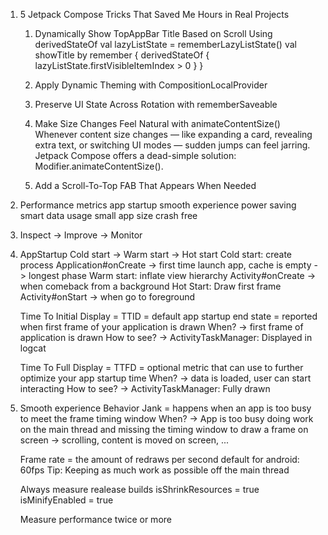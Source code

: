1. 5 Jetpack Compose Tricks That Saved Me Hours in Real Projects
	1. Dynamically Show TopAppBar Title Based on Scroll Using derivedStateOf
		val lazyListState = rememberLazyListState()
		val showTitle by remember {
    			derivedStateOf { lazyListState.firstVisibleItemIndex > 0 }
		}
	2. Apply Dynamic Theming with CompositionLocalProvider
		
	3. Preserve UI State Across Rotation with rememberSaveable
		
	4. Make Size Changes Feel Natural with animateContentSize()
		Whenever content size changes — like expanding a card, revealing extra text, or switching UI modes — sudden jumps can 
		feel jarring. Jetpack Compose offers a dead-simple solution: Modifier.animateContentSize().
	5. Add a Scroll-To-Top FAB That Appears When Needed

2. Performance metrics
	app startup
	smooth experience
	power saving
	smart data usage
	small app size
	crash free
3. Inspect -> Improve -> Monitor

4. AppStartup 
	Cold start -> Warm start -> Hot start
	Cold start:
		create process 
		Application#onCreate
	-> first time launch app, cache is empty -> longest phase
	Warm start:
		inflate view hierarchy
		Activity#onCreate
	-> when comeback from a background
	Hot Start: 
		Draw first frame
		Activity#onStart
	-> when go to foreground

	Time To Initial Display = TTID = default app startup end state = reported when first frame of your application is drawn
	When? -> first frame of application is drawn
	How to see? -> ActivityTaskManager: Displayed in logcat

	Time To Full Display = TTFD = optional metric that can use to further optimize your app startup time 
	When? -> data is loaded, user can start interacting
	How to see? -> ActivityTaskManager: Fully drawn

5. Smooth experience
	Behavior Jank = happens when an app is too busy to meet the frame timing window
	When? -> App is too busy doing work on the main thread and missing the timing window to draw a frame on screen 
	-> scrolling, content is moved on screen, ...

	Frame rate = the amount of redraws per second 
		default for android: 60fps
	Tip: Keeping as much work as possible off the main thread

	Always measure realease builds
		isShrinkResources = true
		isMinifyEnabled = true

	Measure performance twice or more